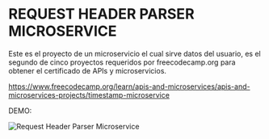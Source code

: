 # REQUEST HEADER PARSER MICROSERVICE

Este es el proyecto de un microservicio el cual sirve datos del usuario, es el segundo de cinco proyectos requeridos por freecodecamp.org para obtener el certificado de APIs y microservicios.

https://www.freecodecamp.org/learn/apis-and-microservices/apis-and-microservices-projects/timestamp-microservice

DEMO:

![Request Header Parser Microservice](https://i.ibb.co/w4Pr6DF/request-header-parser-microservice.png)
